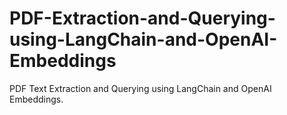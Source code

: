 # PDF-Extraction-and-Querying-using-LangChain-and-OpenAI-Embeddings
PDF Text Extraction and Querying using LangChain and OpenAI Embeddings.
